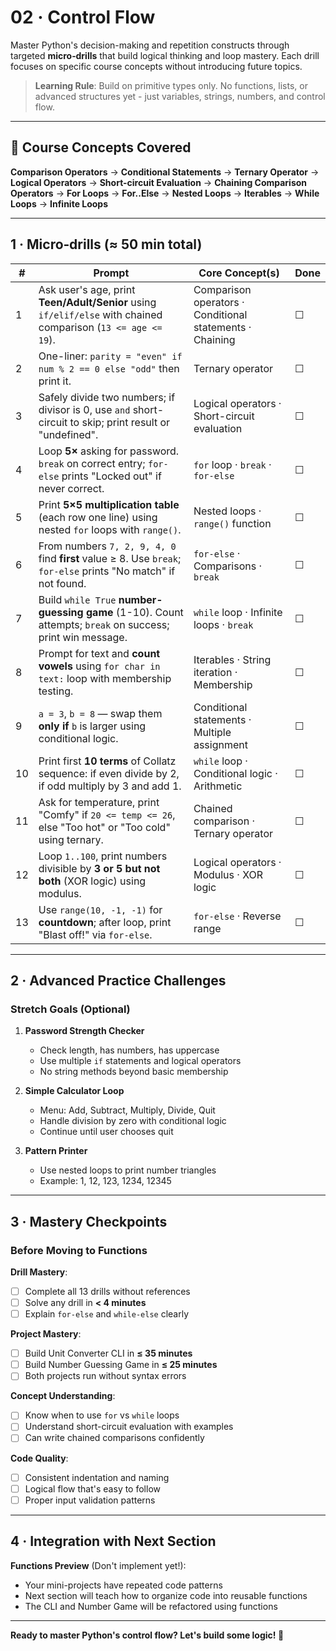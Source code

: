 # 02 · Control Flow

Master Python's decision-making and repetition constructs through targeted **micro‑drills** that build logical thinking and loop mastery. Each drill focuses on specific course concepts without introducing future topics.

> **Learning Rule**: Build on primitive types only. No functions, lists, or advanced structures yet - just variables, strings, numbers, and control flow.

---

## 🎯 **Course Concepts Covered**

**Comparison Operators** → **Conditional Statements** → **Ternary Operator** → **Logical Operators** → **Short-circuit Evaluation** → **Chaining Comparison Operators** → **For Loops** → **For..Else** → **Nested Loops** → **Iterables** → **While Loops** → **Infinite Loops**

---

## 1 · Micro‑drills (≈ 50 min total)

| #   | Prompt                                                                                                         | Core Concept(s)                                          | Done |
| --- | -------------------------------------------------------------------------------------------------------------- | -------------------------------------------------------- | ---- |
| 1   | Ask user's age, print **Teen/Adult/Senior** using `if/elif/else` with chained comparison (`13 <= age <= 19`).  | Comparison operators · Conditional statements · Chaining | ☐    |
| 2   | One-liner: `parity = "even" if num % 2 == 0 else "odd"` then print it.                                         | Ternary operator                                         | ☐    |
| 3   | Safely divide two numbers; if divisor is 0, use `and` short-circuit to skip; print result or "undefined".      | Logical operators · Short-circuit evaluation             | ☐    |
| 4   | Loop **5×** asking for password. `break` on correct entry; `for-else` prints "Locked out" if never correct.    | `for` loop · `break` · `for-else`                        | ☐    |
| 5   | Print **5×5 multiplication table** (each row one line) using nested `for` loops with `range()`.                | Nested loops · `range()` function                        | ☐    |
| 6   | From numbers `7, 2, 9, 4, 0` find **first** value ≥ 8. Use `break`; `for-else` prints "No match" if not found. | `for-else` · Comparisons · `break`                       | ☐    |
| 7   | Build `while True` **number-guessing game** (1-10). Count attempts; `break` on success; print win message.     | `while` loop · Infinite loops · `break`                  | ☐    |
| 8   | Prompt for text and **count vowels** using `for char in text:` loop with membership testing.                   | Iterables · String iteration · Membership                | ☐    |
| 9   | `a = 3`, `b = 8` — swap them **only if** `b` is larger using conditional logic.                                | Conditional statements · Multiple assignment             | ☐    |
| 10  | Print first **10 terms** of Collatz sequence: if even divide by 2, if odd multiply by 3 and add 1.             | `while` loop · Conditional logic · Arithmetic            | ☐    |
| 11  | Ask for temperature, print "Comfy" if `20 <= temp <= 26`, else "Too hot" or "Too cold" using ternary.          | Chained comparison · Ternary operator                    | ☐    |
| 12  | Loop `1..100`, print numbers divisible by **3 or 5 but not both** (XOR logic) using modulus.                   | Logical operators · Modulus · XOR logic                  | ☐    |
| 13  | Use `range(10, -1, -1)` for **countdown**; after loop, print "Blast off!" via `for-else`.                      | `for-else` · Reverse range                               | ☐    |

---

## 2 · Advanced Practice Challenges

### **Stretch Goals** (Optional)

1. **Password Strength Checker**

   - Check length, has numbers, has uppercase
   - Use multiple `if` statements and logical operators
   - No string methods beyond basic membership

2. **Simple Calculator Loop**

   - Menu: Add, Subtract, Multiply, Divide, Quit
   - Handle division by zero with conditional logic
   - Continue until user chooses quit

3. **Pattern Printer**
   - Use nested loops to print number triangles
   - Example: 1, 12, 123, 1234, 12345

---

## 3 · Mastery Checkpoints

### **Before Moving to Functions**

**Drill Mastery**:

- [ ] Complete all 13 drills without references
- [ ] Solve any drill in **< 4 minutes**
- [ ] Explain `for-else` and `while-else` clearly

**Project Mastery**:

- [ ] Build Unit Converter CLI in **≤ 35 minutes**
- [ ] Build Number Guessing Game in **≤ 25 minutes**
- [ ] Both projects run without syntax errors

**Concept Understanding**:

- [ ] Know when to use `for` vs `while` loops
- [ ] Understand short-circuit evaluation with examples
- [ ] Can write chained comparisons confidently

**Code Quality**:

- [ ] Consistent indentation and naming
- [ ] Logical flow that's easy to follow
- [ ] Proper input validation patterns

---

## 4 · Integration with Next Section

**Functions Preview** (Don't implement yet!):

- Your mini-projects have repeated code patterns
- Next section will teach how to organize code into reusable functions
- The CLI and Number Game will be refactored using functions

---

**Ready to master Python's control flow? Let's build some logic! 🧠**
